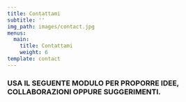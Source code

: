 ```yaml
---
title: Contattami
subtitle: ''
img_path: images/contact.jpg
menus:
  main:
    title: Contattami
    weight: 6
template: contact
---
```

### USA IL SEGUENTE MODULO PER PROPORRE IDEE, COLLABORAZIONI OPPURE SUGGERIMENTI.
